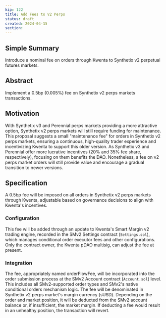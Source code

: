 ```yaml
---
kip: 122
title: Add Fees to V2 Perps
status: draft
created: 2024-04-15
section:
---
```


## Simple Summary
Introduce a nominal fee on orders through Kwenta to Synthetix v2 perpetual futures markets.

## Abstract
Implement a 0.5bp (0.005%) fee on Synthetix v2 perps markets transactions.

## Motivation
With Synthetix v3 and Perennial perps markets providing a more attractive option, Synthetix v2 perps markets will still require funding for maintenance. This proposal suggests a small "maintenance fee" for orders in Synthetix v2 perps markets, ensuring a continuous, high-quality trader experience and incentivizing Kwenta to support this older version. As Synthetix v3 and Perennial offer more lucrative incentives (20% and 35% fee share, respectively), focusing on them benefits the DAO. Nonetheless, a fee on v2 perps market orders will still provide value and encourage a gradual transition to newer versions.

## Specification
A 0.5bp fee will be imposed on all orders in Synthetix v2 perps markets through Kwenta, adjustable based on governance decisions to align with Kwenta's incentives.
### Configuration
This fee will be added through an update to Kwenta's Smart Margin v2 trading engine, recorded in the SMv2 Settings contract (``Settings.sol``), which manages conditional order executor fees and other configurations. Only the contract owner, the Kwenta pDAO multisig, can adjust the fee at present.
### Integration
The fee, appropriately named orderFlowFee, will be incorporated into the order submission process at the SMv2 Account contract (``Account.sol``) level. This includes all SMv2-supported order types and SMv2's native conditional orders mechanism logic. The fee will be denominated in Synthetix v2 perps market's margin currency (sUSD). Depending on the order and market position, it will be deducted from the SMv2 account balance or, if insufficient, the market margin. If deducting a fee would result in an unhealthy position, the transaction will revert.
